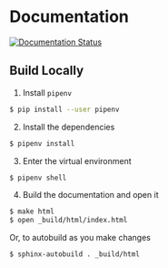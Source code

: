 # Documentation

[![Documentation Status](https://readthedocs.org/projects/thunder-api/badge/?version=latest)](https://thunder-api.readthedocs.io/en/latest/?badge=latest)

## Build Locally

1. Install `pipenv`

```bash
$ pip install --user pipenv
```

2. Install the dependencies

```bash
$ pipenv install
```

3. Enter the virtual environment

```bash
$ pipenv shell
```

4. Build the documentation and open it

```bash
$ make html
$ open _build/html/index.html
```

Or, to autobuild as you make changes

```bash
$ sphinx-autobuild . _build/html
```
